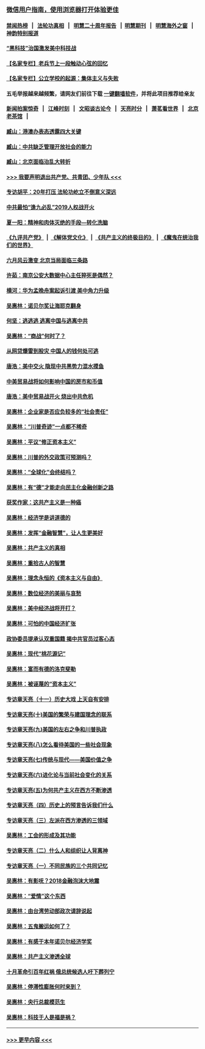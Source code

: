 ### [微信用户指南，使用浏览器打开体验更佳](https://github.com/gfw-breaker/banned-news1/blob/master/indexes/wechat-guide.md?t=0)
#### [禁闻热榜](热点新闻.md?t=0)  &nbsp;&nbsp;|&nbsp;&nbsp; [法轮功真相](https://github.com/gfw-breaker/truth/blob/master/README.md?t=0) &nbsp;&nbsp;|&nbsp;&nbsp; [明慧二十周年报告](https://github.com/gfw-breaker/mh-reports/blob/master/README.md?t=0) &nbsp;&nbsp;|&nbsp;&nbsp;[明慧期刊](https://github.com/gfw-breaker/mh-qikan) &nbsp;&nbsp;|&nbsp;&nbsp; [明慧海外之窗](https://github.com/gfw-breaker/mh-news/blob/master/README.md?t=0) &nbsp;&nbsp;|&nbsp;&nbsp; [神韵特别报道](https://github.com/gfw-breaker/mh-news/blob/master/shenyun.md?t=0)
#### [“黑科技”治国激发美中科技战](../pages/nsc423/n11638056.md?t=02051733) 
#### [【名家专栏】老兵节上一段触动心弦的回忆](../pages/nsc423/n11646016.md?t=02051733) 
#### [【名家专栏】公立学校的起源：集体主义与失败](../pages/nsc423/n11601833.md?t=02051733) 
#### 五毛举报越来越频繁，请网友们前往下载 [一键翻墙软件](https://github.com/gfw-breaker/ssr-accounts)，并将此项目推荐给亲友
#### [新闻拍案惊奇](https://github.com/gfw-breaker/banned-news1/blob/master/pages/link4.md) &nbsp;&nbsp;|&nbsp;&nbsp; [江峰时刻](https://github.com/gfw-breaker/banned-news1/blob/master/pages/link4.md) &nbsp;&nbsp;|&nbsp;&nbsp; [文昭谈古论今](https://github.com/gfw-breaker/banned-news1/blob/master/pages/link4.md) &nbsp;&nbsp;|&nbsp;&nbsp; [天亮时分](https://github.com/gfw-breaker/banned-news1/blob/master/pages/link4.md) &nbsp;&nbsp;|&nbsp;&nbsp; [萧茗看世界](https://github.com/gfw-breaker/banned-news1/blob/master/pages/link4.md) &nbsp;&nbsp;|&nbsp;&nbsp; [北京老茶馆](https://github.com/gfw-breaker/banned-news1/blob/master/pages/link4.md) &nbsp;&nbsp;|&nbsp;&nbsp; 
#### [臧山：港澳办表态透露四大关键](../pages/nsc423/n11421628.md?t=02051733) 
#### [臧山：中共缺乏管理开放社会的能力](../pages/nsc423/n11407457.md?t=02051733) 
#### [臧山：北京面临治乱大转折](../pages/nsc423/n11406895.md?t=02051733) 
#### [>>> 我要声明退出共产党、共青团、少年队 <<<](https://github.com/begood0513/goodnews/blob/master/quit/letter.md) 
#### [专访胡平：20年打压 法轮功屹立不倒意义深远](../pages/nsc423/n11398800.md?t=02051733) 
#### [中共最怕“逢九必乱”2019人权战开火](../pages/nsc423/n11385248.md?t=02051733) 
#### [夏一阳：精神和肉体灭绝的手段—转化洗脑](../pages/nsc423/n11368250.md?t=02051733) 
#### [《九评共产党》](https://github.com/begood0513/9ping.md/blob/master/README.md) &nbsp;|&nbsp; [《解体党文化》](../../../../jtdwh.md/blob/master/README.md)  &nbsp;|&nbsp; [《共产主义的终极目的》](../../../../gczydzjmd.md/blob/master/README.md) &nbsp;|&nbsp; [《魔鬼在统治我们的世界》](../../../../mgztzwmdsj.md/blob/master/README.md) 
#### [六月风云激变 北京当局面临三条路](../pages/nsc423/n11313668.md?t=02051733) 
#### [许茹：南京公安大数据中心主任猝死是偶然？](../pages/nsc423/n11064744.md?t=02051733) 
#### [横河：华为孟晚舟案起诉引渡 美中角力升级](../pages/nsc423/n11027230.md?t=02051733) 
#### [吴惠林：诺贝尔奖让海耶克翻身](../pages/nsc423/n10890049.md?t=02051733) 
#### [何坚：逃逃逃 逃离中国与逃离中共](../pages/nsc423/n10592891.md?t=02051733) 
#### [吴惠林：“商战”何时了？](../pages/nsc423/n10573558.md?t=02051733) 
#### [从网贷爆雷到股灾 中国人的钱何处可逃](../pages/nsc423/n10572800.md?t=02051733) 
#### [唐浩：美中交火 隐现中共黑势力混水摸鱼](../pages/nsc423/n10544040.md?t=02051733) 
#### [中美贸易战将如何影响中国的房市和币值](../pages/nsc423/n10543697.md?t=02051733) 
#### [唐浩：美中贸易战开火 烧出中共危机](../pages/nsc423/n10540126.md?t=02051733) 
#### [吴惠林：企业家是否应负较多的“社会责任”](../pages/nsc423/n10535022.md?t=02051733) 
#### [吴惠林：“川普奇迹”一点都不稀奇](../pages/nsc423/n10512808.md?t=02051733) 
#### [吴惠林：平议“修正资本主义”](../pages/nsc423/n10495724.md?t=02051733) 
#### [吴惠林：川普的外交政策可预测吗？](../pages/nsc423/n10462387.md?t=02051733) 
#### [吴惠林：“全球化”会终结吗？](../pages/nsc423/n10452838.md?t=02051733) 
#### [吴惠林：有“德”才能走向民主化金融创新之路](../pages/nsc423/n10432292.md?t=02051733) 
#### [获奖作家：这共产主义是一种癌](../pages/nsc423/n10431541.md?t=02051733) 
#### [吴惠林：经济学是讲道德的](../pages/nsc423/n10398014.md?t=02051733) 
#### [吴惠林：发挥“金融智慧”，让人生更美好](../pages/nsc423/n10375019.md?t=02051733) 
#### [吴惠林：共产主义的真相](../pages/nsc423/n10351394.md?t=02051733) 
#### [吴惠林：重拾古人的智慧](../pages/nsc423/n10337691.md?t=02051733) 
#### [吴惠林：理念永恒的《资本主义与自由》](../pages/nsc423/n10316274.md?t=02051733) 
#### [吴惠林：数位经济的美丽与哀愁](../pages/nsc423/n10292946.md?t=02051733) 
#### [吴惠林：美中经济战将开打？](../pages/nsc423/n10258825.md?t=02051733) 
#### [吴惠林：可怕的中国经济扩张](../pages/nsc423/n10219147.md?t=02051733) 
#### [政协委员提承认双重国籍 揭中共官员过客心态](../pages/nsc423/n10208809.md?t=02051733) 
#### [吴惠林：现代“桃花源记”](../pages/nsc423/n10185234.md?t=02051733) 
#### [吴惠林：富而有德的洛克斐勒](../pages/nsc423/n10142264.md?t=02051733) 
#### [吴惠林：被诬蔑的“资本主义”](../pages/nsc423/n10124816.md?t=02051733) 
#### [专访章天亮（十一）历史大戏 上天自有安排](../pages/nsc423/n10094905.md?t=02051733) 
#### [专访章天亮(十)美国的繁荣与建国理念的联系](../pages/nsc423/n10094899.md?t=02051733) 
#### [专访章天亮(九)美国的左右之争和川普执政](../pages/nsc423/n10094889.md?t=02051733) 
#### [专访章天亮(八)怎么看待美国的一些社会现象](../pages/nsc423/n10094857.md?t=02051733) 
#### [专访章天亮(七)传统与现代——美国价值之争](../pages/nsc423/n10093140.md?t=02051733) 
#### [专访章天亮(六)进化论与当前社会变化的关系](../pages/nsc423/n10092036.md?t=02051733) 
#### [专访章天亮(五)为何共产主义在西方不断渗透](../pages/nsc423/n10083620.md?t=02051733) 
#### [专访章天亮（四）历史上的预言告诉我们什么](../pages/nsc423/n10083606.md?t=02051733) 
#### [专访章天亮（三）左派在西方渗透的三领域](../pages/nsc423/n10081115.md?t=02051733) 
#### [吴惠林：工会的形成及其功能](../pages/nsc423/n10080633.md?t=02051733) 
#### [专访章天亮（二）什么人和组织让人背离神](../pages/nsc423/n10076637.md?t=02051733) 
#### [专访章天亮（一）不同民族的三个共同记忆](../pages/nsc423/n10074188.md?t=02051733) 
#### [吴惠林：有影呒？2018金融泡沫大地震](../pages/nsc423/n10040534.md?t=02051733) 
#### [吴惠林：“爱情”这个东西](../pages/nsc423/n10019423.md?t=02051733) 
#### [吴惠林：由台湾劳动部政次请辞说起](../pages/nsc423/n9979679.md?t=02051733) 
#### [吴惠林：五鬼搬运如何了？](../pages/nsc423/n9925338.md?t=02051733) 
#### [吴惠林：有感于本年诺贝尔经济学奖](../pages/nsc423/n9871883.md?t=02051733) 
#### [吴惠林：共产主义渗透全球](../pages/nsc423/n9812748.md?t=02051733) 
#### [十月革命引百年红祸 俄总统候选人吁下葬列宁](../pages/nsc423/n9810182.md?t=02051733) 
#### [吴惠林：停滞性膨胀何时来到？](../pages/nsc423/n9764136.md?t=02051733) 
#### [吴惠林：央行总裁模范生](../pages/nsc423/n9728134.md?t=02051733) 
#### [吴惠林：科技于人是福是祸？](../pages/nsc423/n9672982.md?t=02051733) 

----
#### [ >>> 更早内容 <<< ](../indexes/nsc423-earlier.md)
